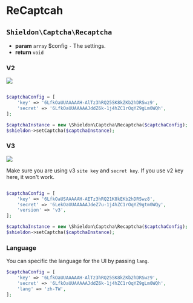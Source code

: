 # ReCaptcah

## `Shieldon\Captcha\Recaptcha`

- **param** `array` $config `-` The settings.
- **return** `void`

### V2

![](https://i.imgur.com/rlsEwSG.png)
```php

$captchaConfig = [
    'key' => '6LfkOaUUAAAAAH-AlTz3hRQ25SK8kZKb2hDRSwz9',
    'secret' => '6LfkOaUUAAAAAJddZ6k-1j4hZC1rOqYZ9gLm0WQh',
];

$captchaInstance = new \Shieldon\Captcha\Recaptcha($captchaConfig);
$shieldon->setCaptcha($captchaInstance);
```

### V3

![](https://i.imgur.com/UTcle2h.png)

Make sure you are using v3 `site key` and `secret key`. If you use v2 key here, it won't work.

```php

$captchaConfig = [
    'key' => '6LfkOaUSAAAAAH-AETz3hRQ21K8kEKb2hDRSwz8',
    'secret' => '6LekOaUUAAAAAJdeZ7u-1j4hZC1rOqYZ9gtm0WQy',
    'version' => 'v3',
];

$captchaInstance = new \Shieldon\Captcha\Recaptcha($captchaConfig);
$shieldon->setCaptcha($captchaInstance);
```

### Language

You can specific the language for the UI by passing `lang`.

```php
$captchaConfig = [
    'key' => '6LfkOaUUAAAAAH-AlTz3hRQ25SK8kZKb2hDRSwz9',
    'secret' => '6LfkOaUUAAAAAJddZ6k-1j4hZC1rOqYZ9gLm0WQh',
    'lang' => 'zh-TW',
];
```